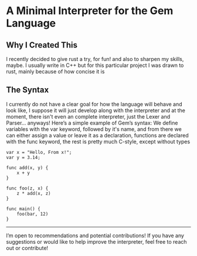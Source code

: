# A Minimal Interpreter for the Gem Language

## Why I Created This

I recently decided to give rust a try, for fun! and also to sharpen my skills, maybe. I usually write in C++ but for this particular project I was drawn to rust, mainly because of how concise it is 

## The Syntax

I currently do not have a clear goal for how the language will behave and look like, I suppose it will just develop along with the interpreter and at the moment, there isn't even an complete
 interpreter, just the Lexer and Parser... anyways! 
Here’s a simple example of Gem’s syntax: We define variables with the var keyword, followed by it's name, and from there we can either assign a value or leave it as a declaration, functions are declared with the func keyword, the rest is pretty much
 C-style, except without types

```gem
var x = "Hello, From x!";
var y = 3.14;

func add(x, y) {
    x + y
}

func foo(z, x) {
    z * add(x, z)
}

func main() {
    foo(bar, 12)
}
```
___
I’m open to recommendations and potential contributions! If you have any suggestions or would like to help improve the interpreter, feel free to reach out or contribute!
